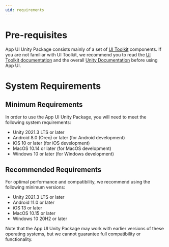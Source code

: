 ```yaml
---
uid: requirements
---
```


# Pre-requisites

App UI Unity Package consists mainly of a set of [UI Toolkit](xref:UIElements) components.
If you are not familiar with UI Toolkit, we recommend you to read the [UI Toolkit documentation](xref:UIElements)
and the overall [Unity Documentation](https://docs.unity3d.com/Manual/index.html) before using App UI.

# System Requirements

## Minimum Requirements

In order to use the App UI Unity Package, you will need to meet the following system requirements:

- Unity 2021.3 LTS or later
- Android 8.0 (Oreo) or later (for Android development)
- iOS 10 or later (for iOS development)
- MacOS 10.14 or later (for MacOS development)
- Windows 10 or later (for Windows development)

## Recommended Requirements

For optimal performance and compatibility, we recommend using the following minimum versions:

- Unity 2021.3 LTS or later
- Android 11.0 or later
- iOS 13 or later
- MacOS 10.15 or later
- Windows 10 20H2 or later

Note that the App UI Unity Package may work with earlier versions of these operating systems, but we cannot guarantee full compatibility or functionality.